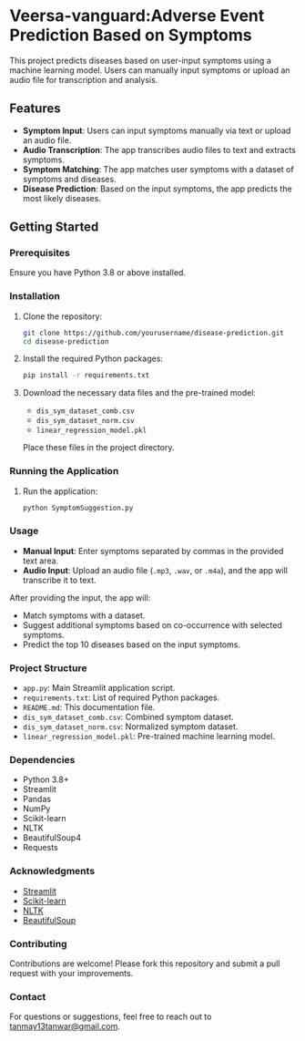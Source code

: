 # Veersa-vanguard:Adverse Event Prediction Based on Symptoms

This project predicts diseases based on user-input symptoms using a machine learning model. Users can manually input symptoms or upload an audio file for transcription and analysis.

## Features

- **Symptom Input**: Users can input symptoms manually via text or upload an audio file.
- **Audio Transcription**: The app transcribes audio files to text and extracts symptoms.
- **Symptom Matching**: The app matches user symptoms with a dataset of symptoms and diseases.
- **Disease Prediction**: Based on the input symptoms, the app predicts the most likely diseases.

## Getting Started

### Prerequisites

Ensure you have Python 3.8 or above installed.

### Installation

1. Clone the repository:
    ```bash
    git clone https://github.com/yourusername/disease-prediction.git
    cd disease-prediction
    ```

2. Install the required Python packages:
    ```bash
    pip install -r requirements.txt
    ```

3. Download the necessary data files and the pre-trained model:
   - `dis_sym_dataset_comb.csv`
   - `dis_sym_dataset_norm.csv`
   - `linear_regression_model.pkl`

   Place these files in the project directory.

### Running the Application

1. Run the application:
    ```bash
    python SymptomSuggestion.py
    ```

### Usage

- **Manual Input**: Enter symptoms separated by commas in the provided text area.
- **Audio Input**: Upload an audio file (`.mp3`, `.wav`, or `.m4a`), and the app will transcribe it to text.

After providing the input, the app will:
- Match symptoms with a dataset.
- Suggest additional symptoms based on co-occurrence with selected symptoms.
- Predict the top 10 diseases based on the input symptoms.

### Project Structure

- `app.py`: Main Streamlit application script.
- `requirements.txt`: List of required Python packages.
- `README.md`: This documentation file.
- `dis_sym_dataset_comb.csv`: Combined symptom dataset.
- `dis_sym_dataset_norm.csv`: Normalized symptom dataset.
- `linear_regression_model.pkl`: Pre-trained machine learning model.

### Dependencies

- Python 3.8+
- Streamlit
- Pandas
- NumPy
- Scikit-learn
- NLTK
- BeautifulSoup4
- Requests


### Acknowledgments

- [Streamlit](https://streamlit.io/)
- [Scikit-learn](https://scikit-learn.org/)
- [NLTK](https://www.nltk.org/)
- [BeautifulSoup](https://www.crummy.com/software/BeautifulSoup/)

### Contributing

Contributions are welcome! Please fork this repository and submit a pull request with your improvements.

### Contact

For questions or suggestions, feel free to reach out to [tanmay13tanwar@gmail.com](mailto:tanmay13tanwar@gmail.com).
